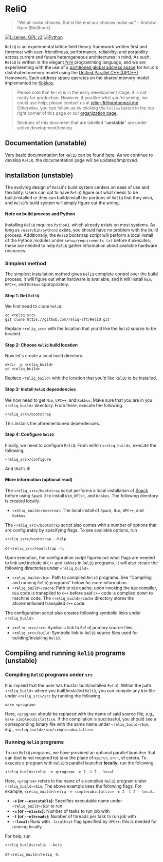 # ReliQ
> "We all make choices. But in the end our choices make us." - Andrew Ryan (BioShock)

[![License: GPL v2](https://img.shields.io/badge/license-MIT-blue)](https://github.com/reliq-lft/ReliQ/blob/main/LICENSE) 
[![Python](https://img.shields.io/badge/Python-3.10+-brightgreen.svg)](https://www.python.org) 

`ReliQ` is an experimental lattice field theory framework written first and foremost with user-friendliness, performance, reliability, and portability across current and future heterogeneous architectures in mind. As such, `ReliQ` is written in the elegant [Nim](https://nim-lang.org/) programming language, and we are experimenting with the use of a [partitioned global address space](https://en.wikipedia.org/wiki/Partitioned_global_address_space) for `ReliQ`'s distributed memory model using the [Unified Parallel C++ (UPC++)](https://upcxx.lbl.gov/docs/html/guide.html) framework. Each address space operates on the shared memory model implemented by [Kokkos](https://kokkos.org/). 

> Please note that `ReliQ` is in the early development stage; it is not ready for production. However, if you like what you're seeing, we could use help; please contact us at [reliq-lft@protonmail.me](reliq-lft@protonmail.me). Otherwise, you can follow us by clicking the `Follow` button in the top right corner of this page or our [organization page](https://github.com/reliq-lft).
>
> Sections of this document that are labelled "__unstable__" are under active development/testing.

## Documentation (__unstable__)

Very basic documentation for `ReliQ` can be found [here](https://reliq-lft.github.io/ReliQ/). As we continue to develop `ReliQ`, the documentation page will be updated/improved.

## Installation (__unstable__)

The evolving design of `ReliQ`'s build system centers on ease of use and flexibility. Users can opt to have `ReliQ` figure out what needs to be built/installed or they can build/install the portions of `ReliQ` that they wish, and `ReliQ`'s build system will simply figure out the wiring. 

#### Note on build process and Python

Installing `ReliQ` requires `Python3`, which already exists on most systems. As long as `/user/bin/python3` exists, you should have no problem with the build process. Additionally, the `ReliQ` bootstrap script will perform a local install of the Python modules under `setup/requirements.txt` before it executes; these are needed to help `ReliQ` gather information about available hardware resources. 

### Simplest method

The simplest installation method gives `ReliQ` complete control over the build process; it will figure out what hardware is available, and it will install `Nim`, `UPC++`, and `Kokkos` appropriately. 

#### Step 1: Get `ReliQ`

We first need to clone `ReliQ`.
```
cd <reliq_src>
git clone https://github.com/reliq-lft/ReliQ.git
```
Replace `<reliq_src>` with the location that you'd like the `ReliQ` source to be located.

#### Step 2: Choose `ReliQ` build location

Now let's create a local build directory. 
```
mkdir -p <reliq_build>
cd <reliq_build>
```
Replace `<reliq_build>` with the location that you'd like `ReliQ` to be installed. 

#### Step 3: Install `ReliQ` dependencies

We now need to get `Nim`, `UPC++`, and `Kokkos`. Make sure that you are in you `<reliq_build>` directory. From there, execute the following.
```
<reliq_src>/bootstrap
```
This installs the aforementioned dependencies.

#### Step 4: Configure `ReliQ`

Finally, we need to configure `ReliQ`. From within `<reliq_build>`, execute the following.
```
<reliq_src>/configure
```
And that's it! 

#### More information (optional read)

The `<reliq_src>/bootstrap` script performs a local installation of [Spack](https://spack.io/) before using `Spack` it to install `Nim`, `UPC++`, and `Kokkos`. The following directory is created locally. 

* `<reliq_build>/external`: The local install of `Spack`, `Nim`, `UPC++`, and `Kokkos`.

The `<reliq_src>/bootstrap` script also comes with a number of options that are configurably by specifying flags. To see available options, run
```
<reliq_src>/bootstrap --help
```
or `<reliq_src>/bootstrap -h`.

Upon execution, the configuration script figures out what flags are needed to link and include `UPC++` and `Kokkos` in `ReliQ` programs. It will also create the following directories under `<reliq_build>`.

* `<reliq_build>/bin`: Path to compiled `ReliQ` programs. See "Compiling and running `ReliQ` programs" below for more information.
* `<reliq_build>/cache`: Path to `Nim` cache; upon invoking the `Nim` compiler, `Nim` code is transpiled to `C++` before said `C++` code is compiled down to machine code. The `<reliq_build>/cache` directory stores the aforementioned transpiled `C++` code.

The configuration script also creates following symbolic links under `<reliq_build>`.

* `<reliq_src>/src`: Symbolic link to `ReliQ` primary source files.
* `<reliq_src>/build`: Symbolic link to `ReliQ` source files used for building/installing `ReliQ`.

## Compiling and running `ReliQ` programs (__unstable__)

### Compiling `ReliQ` programs under `src`

It is implied that the user has thusfar built/installed `ReliQ`. Within the path `<reliq_build>` where you built/installed `ReliQ`, you can compile any `Nim` file under `<reliq_src>/src` by running the following.
```
make <program>
```
Here, `<program>` should be replaced with the name of said source file; e.g., `make simplecubiclattice`. If the compilation is successful, you should see a corresponding binary file with the same name under `<reliq_build>/bin`; e.g., `<reliq_build>/bin/simplecubiclattice`. 

### Running `ReliQ` programs

To run `ReliQ` programs, we have provided an optional parallel launcher that can (but is not required to) take the place of `mpirun`, `srun`, et cetera. To execute a program with `ReliQ`'s parallel launcher __locally__, run the following.
```
<reliq_build>/reliq -e <program> -n 2 -t 2 --local
```
Here, `<program>` refers to the name of a compiled `ReliQ` program under `<reliq_build>/bin`. The above example uses the following flags. For example, `<reliq_build>/reliq -e simplecubiclattice -n 2 -t 2 --local`.

* __`-e` (or `--executable`):__ Specifies executable name under `<reliq_build>/bin` to run
* __`-n` (or `--ntasks`):__ Number of tasks to run job with
* __`-t` (or `--nthreads`):__ Number of threads per task to run job with
* __`--local`:__ Runs with `-localhost` flag specified by `UPC++`; this is needed for running locally.

For help, run
```
<reliq_build>/reliq --help
```
or `<reliq_build>/reliq -h`. 
